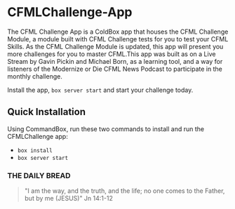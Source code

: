 # CFMLChallenge-App

The CFML Challenge App is a ColdBox app that houses the CFML Challenge Module, a module built with CFML Challenge tests for you to test your CFML Skills. As the CFML Challenge Module is updated, this app will present you more challenges for you to master CFML.This app was built as on a Live Stream by Gavin Pickin and Michael Born, as a learning tool, and a way for listeners of the Modernize or Die CFML News Podcast to participate in the monthly challenge. 

Install the app, `box server start` and start your challenge today.

## Quick Installation

Using CommandBox, run these two commands to install and run the CFMLChallenge app:

* `box install`
* `box server start`
 
### THE DAILY BREAD

 > "I am the way, and the truth, and the life; no one comes to the Father, but by me (JESUS)" Jn 14:1-12
